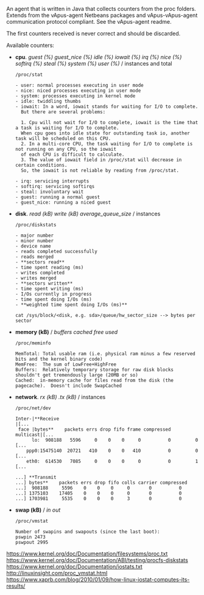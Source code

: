 An agent that is written in Java that collects counters from the proc folders.  
Extends from the vApus-agent Netbeans packages and vApus-vApus-agent communication protocol compliant. See the vApus-agent readme.

The first counters received is never correct and should be discarded.

Available counters:

* **cpu**. *guest (%) guest_nice (%) idle (%) iowait (%) irq (%) nice (%) softirq (%) steal (%) system (%) user (%)* / instances and total

      /proc/stat
      
      - user: normal processes executing in user mode
      - nice: niced processes executing in user mode
      - system: processes executing in kernel mode
      - idle: twiddling thumbs
      - iowait: In a word, iowait stands for waiting for I/O to complete.
        But there are several problems:
      
        1. Cpu will not wait for I/O to complete, iowait is the time that a task is waiting for I/O to complete.
        When cpu goes into idle state for outstanding task io, another task will be scheduled on this CPU.
        2. In a multi-core CPU, the task waiting for I/O to complete is not running on any CPU, so the iowait
        of each CPU is difficult to calculate.
        3. The value of iowait field in /proc/stat will decrease in certain conditions.
        So, the iowait is not reliable by reading from /proc/stat.
      
      - irq: servicing interrupts
      - softirq: servicing softirqs
      - steal: involuntary wait
      - guest: running a normal guest
      - guest_nice: running a niced guest

* **disk**. *read (kB) write (kB) average_queue_size* / instances

      /proc/diskstats
      
      - major number
      - minor number
      - device name
      - reads completed successfully
      - reads merged
      - **sectors read**
      - time spent reading (ms)
      - writes completed
      - writes merged
      - **sectors written**
      - time spent writing (ms)
      - I/Os currently in progress
      - time spent doing I/Os (ms)
      - **weighted time spent doing I/Os (ms)**
      
      cat /sys/block/<disk, e.g. sda>/queue/hw_sector_size --> bytes per sector

* **memory (kB)** / *buffers cached free used*

      /proc/meminfo
      
      MemTotal: Total usable ram (i.e. physical ram minus a few reserved bits and the kernel binary code)
      MemFree:  The sum of LowFree+HighFree
      Buffers:  Relatively temporary storage for raw disk blocks shouldn't get tremendously large (20MB or so)
      Cached:  in-memory cache for files read from the disk (the pagecache).  Doesn't include SwapCached

* **network**. *rx (kB) .tx (kB)* / instances
      
      /proc/net/dev 
      
      Inter-|**Receive                                                   |[... 
       face |bytes**    packets errs drop fifo frame compressed multicast|[... 
            lo:  908188   5596     0    0    0     0          0         0 [...         
          ppp0:15475140  20721   410    0    0   410          0         0 [...  
          eth0:  614530   7085     0    0    0     0          0         1 [... 
   
      ...] **Transmit 
      ...] bytes**    packets errs drop fifo colls carrier compressed 
      ...]  908188     5596    0    0    0     0       0          0 
      ...] 1375103    17405    0    0    0     0       0          0 
      ...] 1703981     5535    0    0    0     3       0          0 

     
* **swap (kB)** / *in out*

      /proc/vmstat
      
      Number of swapins and swapouts (since the last boot):
      pswpin 2473
      pswpout 2995

<https://www.kernel.org/doc/Documentation/filesystems/proc.txt>  
<https://www.kernel.org/doc/Documentation/ABI/testing/procfs-diskstats>  
<https://www.kernel.org/doc/Documentation/iostats.txt>  
<http://linuxinsight.com/proc_vmstat.html>  
<https://www.xaprb.com/blog/2010/01/09/how-linux-iostat-computes-its-results/>